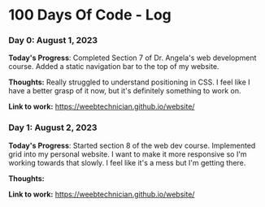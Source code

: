 # 100 Days Of Code - Log

### Day 0: August 1, 2023


**Today's Progress**: Completed Section 7 of Dr. Angela's web development course. Added a static navigation bar to the top of my website.

**Thoughts:** Really struggled to understand positioning in CSS. I feel like I have a better grasp of it now, but it's definitely something to work on.

**Link to work:** https://weebtechnician.github.io/website/

### Day 1: August 2, 2023

**Today's Progress**: Started section 8 of the web dev course. Implemented grid into my personal website. I want to make it more responsive so I'm working towards that slowly. I feel like it's a mess but I'm getting there.

**Thoughts:** 

**Link to work:** https://weebtechnician.github.io/website/

